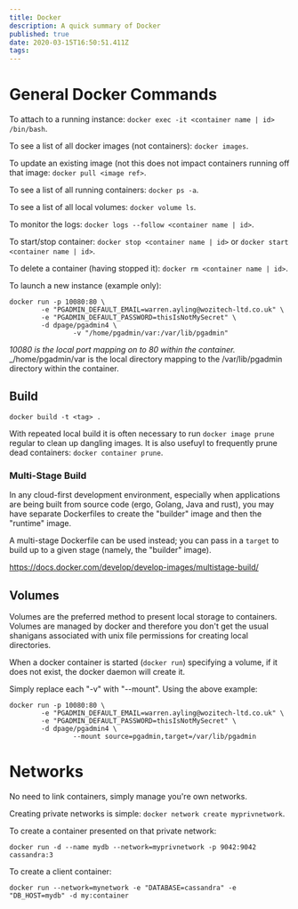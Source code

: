 ```yaml
---
title: Docker
description: A quick summary of Docker
published: true
date: 2020-03-15T16:50:51.411Z
tags: 
---
```


# General Docker Commands

To attach to a running instance: `docker exec -it <container name | id> /bin/bash`.

To see a list of all docker images (not containers): `docker images`.

To update an existing image (not this does not impact containers running off that image: `docker pull <image ref>`.

To see a list of all running containers: `docker ps -a`.

To see a list of all local volumes: `docker volume ls`.

To monitor the logs: `docker logs --follow <container name | id>`.

To start/stop container: `docker stop <container name | id>` or `docker start <container name | id>`.

To delete a container (having stopped it): `docker rm <container name | id>`.

To launch a new instance (example only):
```
docker run -p 10080:80 \
        -e "PGADMIN_DEFAULT_EMAIL=warren.ayling@wozitech-ltd.co.uk" \
        -e "PGADMIN_DEFAULT_PASSWORD=thisIsNotMySecret" \
        -d dpage/pgadmin4 \
				-v "/home/pgadmin/var:/var/lib/pgadmin"
```

_10080 is the local port mapping on to 80 within the container._
_/home/pgadmin/var is the local directory mapping to the /var/lib/pgadmin directory within the container.

## Build
`docker build -t <tag> .`

With repeated local build it is often necessary to run `docker image prune` regular to clean up dangling images. It is also usefuyl to frequently prune dead containers: `docker container prune`.

### Multi-Stage Build
In any cloud-first development environment, especially when applications are being built from source code (ergo, Golang, Java and rust), you may have separate Dockerfiles to create the "builder" image and then the "runtime" image.

A multi-stage Dockerfile can be used instead; you can pass in a `target` to build up to a given stage (namely, the "builder" image).

https://docs.docker.com/develop/develop-images/multistage-build/

## Volumes
Volumes are the preferred method to present local storage to containers. Volumes are managed by docker and therefore you don't get the usual shanigans associated with unix file permissions for creating local directories.

When a docker container is started (`docker run`) specifying a volume, if it does not exist, the docker daemon will create it.

Simply replace each "-v" with "--mount". Using the above example:
```
docker run -p 10080:80 \
        -e "PGADMIN_DEFAULT_EMAIL=warren.ayling@wozitech-ltd.co.uk" \
        -e "PGADMIN_DEFAULT_PASSWORD=thisIsNotMySecret" \
        -d dpage/pgadmin4 \
				--mount source=pgadmin,target=/var/lib/pgadmin
```

# Networks
No need to link containers, simply manage you're own networks.

Creating private networks is simple: `docker network create myprivnetwork`.

To create a container presented on that private network:
```
docker run -d --name mydb --network=myprivnetwork -p 9042:9042 cassandra:3
```

To create a client container:
```
docker run --network=mynetwork -e "DATABASE=cassandra" -e "DB_HOST=mydb" -d my:container
```